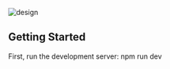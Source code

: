 ![design](https://user-images.githubusercontent.com/126932667/230001094-e7a74118-0a06-4b10-b7d8-5b298d325598.PNG)
## Getting Started

First, run the development server:
npm run dev


